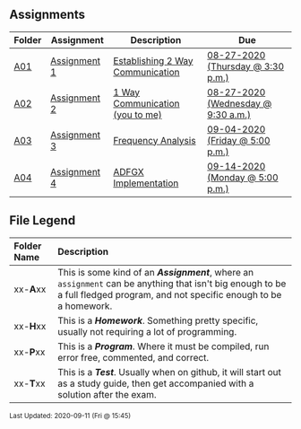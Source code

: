 ## Assignments
| Folder | Assignment | Description | Due|
 | ------------|------------|------------|------------|
 | [A01](https://github.com/rugbyprof/4663-Cryptography/tree/master/Assignments/A01) | [ Assignment 1 ](https://github.com/rugbyprof/4663-Cryptography/tree/master/Assignments/A01) | [ Establishing 2 Way Communication](https://github.com/rugbyprof/4663-Cryptography/tree/master/Assignments/A01) | [08-27-2020 (Thursday @ 3:30 p.m.)](https://github.com/rugbyprof/4663-Cryptography/tree/master/Assignments/A01) |
 | [A02](https://github.com/rugbyprof/4663-Cryptography/tree/master/Assignments/A02) | [ Assignment 2 ](https://github.com/rugbyprof/4663-Cryptography/tree/master/Assignments/A02) | [ 1 Way Communication (you to me)](https://github.com/rugbyprof/4663-Cryptography/tree/master/Assignments/A02) | [08-27-2020 (Wednesday @ 9:30 a.m.)](https://github.com/rugbyprof/4663-Cryptography/tree/master/Assignments/A02) |
 | [A03](https://github.com/rugbyprof/4663-Cryptography/tree/master/Assignments/A03) | [ Assignment 3 ](https://github.com/rugbyprof/4663-Cryptography/tree/master/Assignments/A03) | [ Frequency Analysis](https://github.com/rugbyprof/4663-Cryptography/tree/master/Assignments/A03) | [09-04-2020 (Friday @ 5:00 p.m.)](https://github.com/rugbyprof/4663-Cryptography/tree/master/Assignments/A03) |
 | [A04](https://github.com/rugbyprof/4663-Cryptography/tree/master/Assignments/A04) | [ Assignment 4 ](https://github.com/rugbyprof/4663-Cryptography/tree/master/Assignments/A04) | [ ADFGX Implementation](https://github.com/rugbyprof/4663-Cryptography/tree/master/Assignments/A04) | [09-14-2020 (Monday @ 5:00 p.m.)](https://github.com/rugbyprof/4663-Cryptography/tree/master/Assignments/A04) |
 
    
## File Legend

| Folder Name | Description |
|:-----------|:-------------|
|xx-**A**xx | This is some kind of an ***Assignment***, where an `assignment` can be anything that isn't big enough to be a full fledged program, and not specific enough to be a homework. |
|xx-**H**xx | This is a ***Homework***. Something pretty specific, usually not requiring a lot of programming. |
|xx-**P**xx | This is a ***Program***. Where it must be compiled, run error free, commented, and correct. |
|xx-**T**xx | This is a ***Test***. Usually when on github, it will start out as a study guide, then get accompanied with a solution after the exam. |

    
<sup>Last Updated: 2020-09-11 (Fri @ 15:45)</sup>